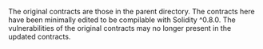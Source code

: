 The original contracts are those in the parent directory.
The contracts here have been minimally edited to be compilable with Solidity ^0.8.0.
The vulnerabilities of the original contracts may no longer present in the updated contracts.

